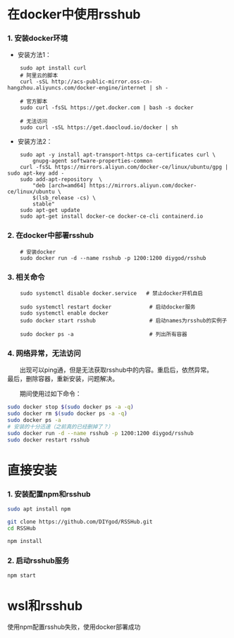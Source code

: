 # 在docker中使用rsshub

### 1. 安装docker环境

+ 安装方法1：
    
```shell
    sudo apt install curl
    # 阿里云的脚本
    curl -sSL http://acs-public-mirror.oss-cn-hangzhou.aliyuncs.com/docker-engine/internet | sh -

    # 官方脚本
    sudo curl -fsSL https://get.docker.com | bash -s docker

    # 无法访问
    sudo curl -sSL https://get.daocloud.io/docker | sh
```

+ 安装方法2：

```shell
    sudo apt -y install apt-transport-https ca-certificates curl \
        gnupg-agent software-properties-common
    curl -fsSL https://mirrors.aliyun.com/docker-ce/linux/ubuntu/gpg | sudo apt-key add -
    sudo add-apt-repository  \
        "deb [arch=amd64] https://mirrors.aliyun.com/docker-ce/linux/ubuntu \
        $(lsb_release -cs) \
        stable"
    sudo apt-get update
    sudo apt-get install docker-ce docker-ce-cli containerd.io
```

### 2. 在docker中部署rsshub

```shell
    # 安装docker
    sudo docker run -d --name rsshub -p 1200:1200 diygod/rsshub
```

### 3. 相关命令

```shell
    sudo systemctl disable docker.service   # 禁止docker开机自启

    sudo systemctl restart docker            # 启动docker服务
    sudo systemctl enable docker
    sudo docker start rsshub                 # 启动names为rsshub的实例子

    sudo docker ps -a                        # 列出所有容器
```

### 4. 网络异常，无法访问

&emsp;&emsp;出现可以ping通，但是无法获取rsshub中的内容。重启后，依然异常。
&emsp;&emsp;最后，删除容器，重新安装，问题解决。

&emsp;&emsp;期间使用过如下命令：

```bash
sudo docker stop $(sudo docker ps -a -q)
sudo docker rm $(sudo docker ps -a -q)
sudo docker ps -a
# 安装的十分迅速（之前真的已经删掉了？）
sudo docker run -d --name rsshub -p 1200:1200 diygod/rsshub
sudo docker restart rsshub
```

# 直接安装

### 1. 安装配置npm和rsshub

```bash
sudo apt install npm

git clone https://github.com/DIYgod/RSSHub.git
cd RSSHub

npm install
```

### 2. 启动rsshub服务

```bash
npm start
```


# wsl和rsshub

  使用npm配置rsshub失败，使用docker部署成功
